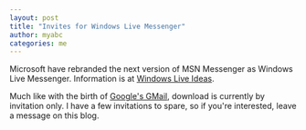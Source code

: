 ```yaml
---
layout: post
title: "Invites for Windows Live Messenger"
author: myabc
categories: me
---
```



Microsoft have rebranded the next version of MSN Messenger as Windows Live Messenger. Information is at <a href="http://ideas.live.com/programpage.aspx?versionId=0eccd94b-eb48-497c-8e60-c6313f7ebb73">Windows Live Ideas</a>.

Much like with the birth of <a href="http://gmail.google.com/">Google's GMail</a>, download is currently by invitation only. I have a few invitations to spare, so if you're interested, leave a message on this blog.
